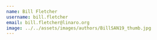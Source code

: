 ```yaml
---
name: Bill Fletcher
username: bill.fletcher
email: bill.fletcher@linaro.org
image: ../../assets/images/authors/BillSAN19_thumb.jpg
---
```

